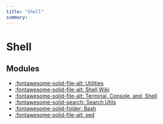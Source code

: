 ```yaml
---
title: "Shell"
summary:
---
```


Shell
===

Modules
---
- [:fontawesome-solid-file-alt: Utilities](utilities.md)
- [:fontawesome-solid-file-alt: Shell Wiki](shell-wiki.md)
- [:fontawesome-solid-file-alt: Terminal, Console, and,
    Shell](terminal-console-and-shell.md)
- [:fontawesome-solid-search: Search Utils](search-utils/index.md)
- [:fontawesome-solid-folder: Bash](bash/index.md)
- [:fontawesome-solid-file-alt: sed](05-sed.md)
